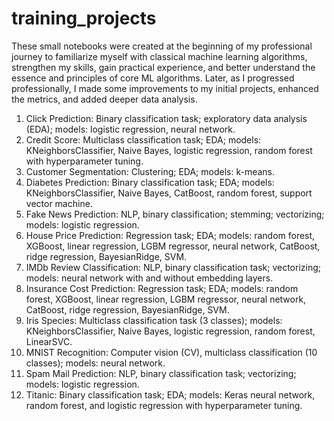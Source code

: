 # training_projects

These small notebooks were created at the beginning of my professional journey to familiarize myself with classical machine learning algorithms, strengthen my skills, gain practical experience, and better understand the essence and principles of core ML algorithms. Later, as I progressed professionally, I made some improvements to my initial projects, enhanced the metrics, and added deeper data analysis.

1. Click Prediction: Binary classification task; exploratory data analysis (EDA); models: logistic regression, neural network.
2. Credit Score: Multiclass classification task; EDA; models: KNeighborsClassifier, Naive Bayes, logistic regression, random forest with hyperparameter tuning.
3. Customer Segmentation: Clustering; EDA; models: k-means.
4. Diabetes Prediction: Binary classification task; EDA; models: KNeighborsClassifier, Naive Bayes, CatBoost, random forest, support vector machine.
5. Fake News Prediction: NLP, binary classification; stemming; vectorizing; models: logistic regression.
6. House Price Prediction: Regression task; EDA; models: random forest, XGBoost, linear regression, LGBM regressor, neural network, CatBoost, ridge regression, BayesianRidge, SVM.
7. IMDb Review Classification: NLP, binary classification task; vectorizing; models: neural network with and without embedding layers.
8. Insurance Cost Prediction: Regression task; EDA; models: random forest, XGBoost, linear regression, LGBM regressor, neural network, CatBoost, ridge regression, BayesianRidge, SVM.
9. Iris Species: Multiclass classification task (3 classes); models: KNeighborsClassifier, Naive Bayes, logistic regression, random forest, LinearSVC.
10. MNIST Recognition: Computer vision (CV), multiclass classification (10 classes); models: neural network.
11. Spam Mail Prediction: NLP, binary classification task; vectorizing; models: logistic regression.
12. Titanic: Binary classification task; EDA; models: Keras neural network, random forest, and logistic regression with hyperparameter tuning.






